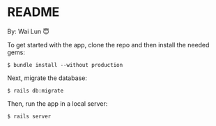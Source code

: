 # README

By: Wai Lun 😇

To get started with the app, clone the repo and then install the needed gems:

```
$ bundle install --without production
```

Next, migrate the database:

```
$ rails db:migrate
```

Then, run the app in a local server:

```
$ rails server
```
